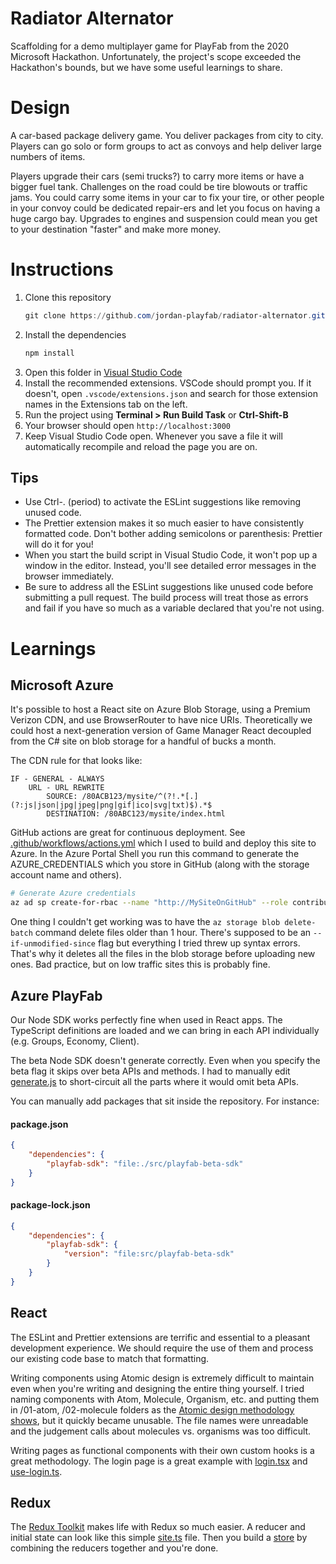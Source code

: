 # Radiator Alternator

Scaffolding for a demo multiplayer game for PlayFab from the 2020 Microsoft Hackathon. Unfortunately, the project's scope exceeded the Hackathon's bounds, but we have some useful learnings to share.

# Design

A car-based package delivery game. You deliver packages from city to city. Players can go solo or form groups to act as convoys and help deliver large numbers of items.

Players upgrade their cars (semi trucks?) to carry more items or have a bigger fuel tank. Challenges on the road could be tire blowouts or traffic jams. You could carry some items in your car to fix your tire, or other people in your convoy could be dedicated repair-ers and let you focus on having a huge cargo bay. Upgrades to engines and suspension could mean you get to your destination "faster" and make more money.

# Instructions

1. Clone this repository
    ```powershell
    git clone https://github.com/jordan-playfab/radiator-alternator.git
    ```
1. Install the dependencies
    ```powershell
    npm install
    ```
1. Open this folder in [Visual Studio Code](https://code.visualstudio.com/)
1. Install the recommended extensions. VSCode should prompt you. If it doesn't, open `.vscode/extensions.json` and search for those extension names in the Extensions tab on the left.
1. Run the project using **Terminal > Run Build Task** or **Ctrl-Shift-B**
1. Your browser should open `http://localhost:3000`
1. Keep Visual Studio Code open. Whenever you save a file it will automatically recompile and reload the page you are on.

## Tips

-   Use Ctrl-. (period) to activate the ESLint suggestions like removing unused code.
-   The Prettier extension makes it so much easier to have consistently formatted code. Don't bother adding semicolons or parenthesis: Prettier will do it for you!
-   When you start the build script in Visual Studio Code, it won't pop up a window in the editor. Instead, you'll see detailed error messages in the browser immediately.
-   Be sure to address all the ESLint suggestions like unused code before submitting a pull request. The build process will treat those as errors and fail if you have so much as a variable declared that you're not using.

# Learnings

## Microsoft Azure

It's possible to host a React site on Azure Blob Storage, using a Premium Verizon CDN, and use BrowserRouter to have nice URIs. Theoretically we could host a next-generation version of Game Manager React decoupled from the C# site on blob storage for a handful of bucks a month.

The CDN rule for that looks like:

```
IF - GENERAL - ALWAYS
    URL - URL REWRITE
        SOURCE: /80ACB123/mysite/^(?!.*[.](?:js|json|jpg|jpeg|png|gif|ico|svg|txt)$).*$
        DESTINATION: /80ABC123/mysite/index.html
```

GitHub actions are great for continuous deployment. See [.github/workflows/actions.yml](https://github.com/jordan-playfab/radiator-alternator/blob/main/.github/workflows/actions.yml) which I used to build and deploy this site to Azure. In the Azure Portal Shell you run this command to generate the AZURE_CREDENTIALS which you store in GitHub (along with the storage account name and others).

```bash
# Generate Azure credentials
az ad sp create-for-rbac --name "http://MySiteOnGitHub" --role contributor --scopes /subscriptions/123-my-subscription-id/resourceGroups/my-resource-group-name --sdk-auth
```

One thing I couldn't get working was to have the `az storage blob delete-batch` command delete files older than 1 hour. There's supposed to be an `--if-unmodified-since` flag but everything I tried threw up syntax errors. That's why it deletes all the files in the blob storage before uploading new ones. Bad practice, but on low traffic sites this is probably fine.

## Azure PlayFab

Our Node SDK works perfectly fine when used in React apps. The TypeScript definitions are loaded and we can bring in each API individually (e.g. Groups, Economy, Client).

The beta Node SDK doesn't generate correctly. Even when you specify the beta flag it skips over beta APIs and methods. I had to manually edit [generate.js](https://github.com/PlayFab/SDKGenerator/blob/master/generate.js#L454) to short-circuit all the parts where it would omit beta APIs.

You can manually add packages that sit inside the repository. For instance:

#### package.json

```json
{
	"dependencies": {
		"playfab-sdk": "file:./src/playfab-beta-sdk"
	}
}
```

#### package-lock.json

```json
{
	"dependencies": {
		"playfab-sdk": {
			"version": "file:src/playfab-beta-sdk"
		}
	}
}
```

## React

The ESLint and Prettier extensions are terrific and essential to a pleasant development experience. We should require the use of them and process our existing code base to match that formatting.

Writing components using Atomic design is extremely difficult to maintain even when you're writing and designing the entire thing yourself. I tried naming components with Atom, Molecule, Organism, etc. and putting them in /01-atom, /02-molecule folders as the [Atomic design methodology shows](https://atomicdesign.bradfrost.com/chapter-2/), but it quickly became unusable. The file names were unreadable and the judgement calls about molecules vs. organisms was too difficult.

Writing pages as functional components with their own custom hooks is a great methodology. The login page is a great example with [login.tsx](https://github.com/jordan-playfab/radiator-alternator/blob/main/src/components/login/login.tsx) and [use-login.ts](https://github.com/jordan-playfab/radiator-alternator/blob/main/src/components/login/use-login.ts).

## Redux

The [Redux Toolkit](https://redux-toolkit.js.org/) makes life with Redux so much easier. A reducer and initial state can look like this simple [site.ts](https://github.com/jordan-playfab/radiator-alternator/blob/main/src/reducers/site.ts) file. Then you build a [store](https://github.com/jordan-playfab/radiator-alternator/blob/main/src/store.tsx) by combining the reducers together and you're done.
